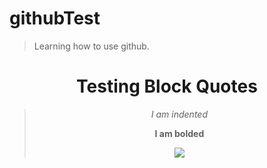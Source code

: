 # githubTest
> Learning how to use github.
  
<div align="center">
  <h1>Testing Block Quotes</h1>
	<blockquote>
		<p><i>I am indented</i></p>
		<p><b>I am bolded</b></p>
	<img src="https://img.shields.io/static/v1?label=<LABEL>&message=<MESSAGE>&color=<Red>">
	</blockquote>
</div>
